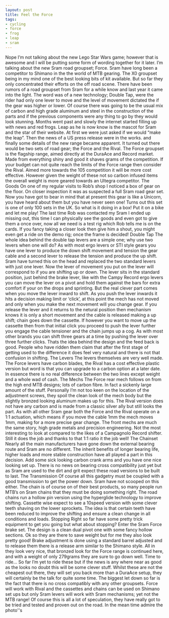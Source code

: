 ```yaml
---
layout: post
title: Feel the Force
tags:
- cycling
- force
- frog
- leap
- sram
---
```


Nope I’m not talking about the new Lego Star Wars game; however that is awesome and I will be putting some form of wording together for it later. I’m talking about the new Sram road groupset; Force. Sram have long been a competitor to Shimano in the the world of MTB gearing. The X0 groupset being in my mind one of the best looking bits of kit available. But so far they only concentrated their efforts on the off road scene. There have been rumors of a road groupset from Sram for a while know and last year it came into the light. The word was of a new technology; Double Tap, were the rider had only one lever to move and the level of movement dictated the if the gear was higher or lower. Of course there was going to be the usual mix of carbon and high grade aluminum and steel in the construction of the parts and if the previous components were any thing to go by they would look stunning. Months went past and slowly the internet started filling up with news and red frogs. Leap as he is now know is the mascot for Sram and the star of their website. At first we were just asked if we would “make the leap”. Then the news of a US press release were in the works. and finally some details of the new range became apparent. It turned out there would be two sets of road gear; the Force and the Rival. The Force groupset is the flagship range, aimed directly at the DuraAce and Record market. Made from everything shiny and good it shaves grams of the competition. If your budget can not quite reach the limits of the Force range then consider the Rival. Aimed more towards the 105 competition it will be more cost effective. However given the weight of these not so carbon infused items the overall weight is more geared towards an Ultegra competitor.
The Goods
On one of my regular visits to Rob’s shop I noticed a box of gear on the floor. On closer inspection it was as suspected a full Sram road gear set. Now you have got to bear in mind that at present this gear is like a Unicorn, you have heard about them but you have never seen one! Turns out this set is one of only 100 sets in the UK. So what is it doing in a box! Put it on a bike and let me play! The last time Rob was contacted my Sram I ended up missing out, this time I can physically see the goods and even got to give them a once over, now all we need is a test rig which Rob tells me is on the cards. If you fancy taking a closer look then give him a shout, you might even get a ride on the demo rig; once the frame is decided!
Double Tap
The whole idea behind the double tap levers are a simple one; why use two levers when one will do? As with most ergo levers or STI style gears you have one lever to produce the down shift movement and tension the gear cable and a second lever to release the tension and produce the up shift. Sram have turned this on the head and replaced the two standard levers with just one lever. Now the lever of movement you put on the lever will correspond to if you are shifting up or down. The lever sits in the standard position, just behind the brake lever, like with the Campy Record ergo levers you can move the lever on a pivot and hold them against the bars for extra comfort if your on the drops and sprinting. But the real clever part comes when you move the lever inward to shift. As you push the lever inwards it hits a decision making limit or ‘click’, at this point the mech has not moved and only when you make the next movement will you change gear. If you release the lever and it returns to the netural position then mechanism knows it is only a short movement and the cable is released making a up shift; chain goes down the cassette. If however you want to move up the cassette then from that initial click you proceed to push the lever further you engage the cable tensioner and the chain jumps up a cog. As with most other brands you can shift three gears at a time by pushing the lever over three further clicks. Thats the idea behind the design and the feed back is good. People who have ridden them claim that after the first stage of getting used to the difference it does feel very natural and there is not that confusion in shifting.
The Levers
The levers themselves are very well made. The Force levers have carbon blades, the Rival has a cost effective plastic version but word is that you can upgrade to a carbon option at a later date. In essence there is no real difference between the two lines except weight and a whole wad of cash.
The Mechs
The Force rear mech follows on from the high end MTB designs; lots of carbon fibre. In fact a sickenly large amount of the stuff. Personally I’m not too keen on the location of the adjustment screws, they spoil the clean look of the mech body but the slightly bronzed looking aluminum makes up for this. The Rival version does not have any carbon and is made from a classic silver ally but still looks the part. As with all other Sram gear both the Force and the Rival operate on a 1:1 actuation, which means if you move the cable 1mm the mech moves 1mm, making for a more precise gear change. The front mechs are much the same story, high grade metals and precision engineering. Not the most interesting to look at compared to the likes of a Campagnolo Record shifter. Still it does the job and thanks to that 1:1 ratio it the job well!
The Chainset
Nearly all the main manufacturers have gone down the external bearing route and Sram are no different. The inherit benefits of longer bearing life, higher loads and more stable construction have all played a part in this decision. Add some sick looking carbon crank arms and you have one nice looking set up. There is no news on bearing cross compatibility just yet but as Sram are used to the dirt and grit expect these road versions to be built to last.
The Transmission
Of course all this gadgetry must be coupled with a good transmission to get the power down. Sram have not scooped on this either. The chain is of course on of their best products, so many people run MTB’s on Sram chains that they must be doing something right. The road chains run a hollow pin version using the hyperglide technology to improve shifting. Cassette wise expect to see a 10speed version with some clever teeth shaving on the lower sprockets. The idea is that certain teeth have been reduced to improve the shifting and ensure a clean change in all conditions and loads.
Stopping
Right so far have some pretty trick equipment to get you going but what about stopping? Enter the Sram Force brake set. The design is a clean dual pivot one with some fancy hollow sections. Ok so they are there to save weight but for me they also look pretty good! Brake adjustment is done using a standard barrel adjusted and to release them there is a release arm similar to the Shimano style. All in they look very nice, that bronzed look for the Force range is continued here, and with a weight of only 279grams they are sure to go down well.
Time to ride…
So far I’m yet to ride these but if the news is any where near as good as the looks no doubt this will be some clever stuff. Whilst these are not the cheapest out there, they will set you back more than a DuraAce setup, they will certainly be the talk for quite some time. The biggest let down so far is the fact that there is no cross compatibly with any other groupsets. Force will work with Rival and the cassettes and chains can be used on Shimano set ups but only Sram levers will work with Sram mechanisms; yet not the MTB range! Of course this is all a lot of speculation, they have really got to be tried and tested and proven out on the road. In the mean time admire the photo''s
